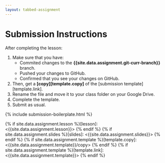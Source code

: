 ```yaml
---
layout: tabbed-assignment
---
```


# Submission Instructions

After completing the lesson:

1. Make sure that you have:
   - Commited changes to the **{{site.data.assignment.git-curr-branch}}** branch.
   - Pushed your changes to GitHub.
   - Confirmed that you see your changes on GitHub.
1. Then, get a **[copy][template.copy]** of the [submission template][template.link].
1. Rename the file and move it to your class folder on your Google Drive.
1. Complete the template.
1. Submit as usual.

{% include submission-boilerplate.html %}

<!-- Don't edit links here, change them in _data/assignment.yml instead, -->

{% if site.data.assignment.lesson   %}[lesson]: <{{site.data.assignment.lesson}}>     {% endif %}
{% if site.data.assignment.slides   %}[slides]:   <{{site.data.assignment.slides}}>   {% endif %}
{% if site.data.assignment.template %}[template.copy]: <{{site.data.assignment.template}}/copy> {% endif %}
{% if site.data.assignment.template %}[template.link]: <{{site.data.assignment.template}}> {% endif %}
